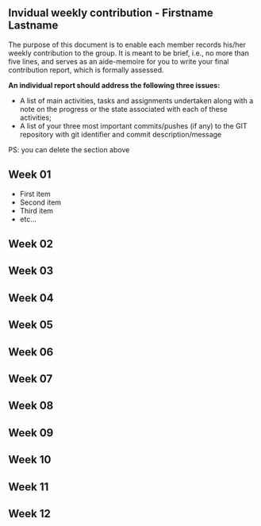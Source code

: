 Invidual weekly contribution - Firstname Lastname
------------------------------------------

The purpose of this document is to enable each member records his/her weekly contribution to the group. It is meant to be brief, i.e., no more than five lines, and serves as an aide-memoire for you to write your final contribution report, which is formally assessed.

**An individual report should address the following three issues:**

* A list of main activities, tasks and assignments undertaken along with a note on the progress or the state associated with each of these activities;
* A list of your three most important commits/pushes (if any) to the GIT repository with git identifier and commit description/message

PS: you can delete the section above

## Week 01

* First item
* Second item
* Third item
* etc...

## Week 02

## Week 03

## Week 04

## Week 05

## Week 06

## Week 07

## Week 08

## Week 09

## Week 10

## Week 11

## Week 12
